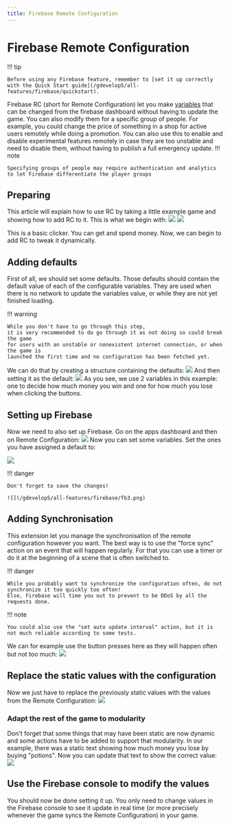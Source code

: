 ```yaml
---
title: Firebase Remote Configuration
---
```

# Firebase Remote Configuration

!!! tip

    Before using any Firebase feature, remember to [set it up correctly with the Quick Start guide](/gdevelop5/all-features/firebase/quickstart).

Firebase RC (short for Remote Configuration) let you make [variables](/gdevelop5/all-features/variables) that can be changed from the firebase dashboard without having to update the game. 
You can also modify them for a specific group of people.
For example, you could change the price of something in a shop for active users remotely while doing a promotion.
You can also use this to enable and disable experimental features remotely in case they are too unstable and need to disable them, 
without having to publish a full emergency update.
!!! note

    Specifying groups of people may require authentication and analytics to let Firebase differentiate the player groups

## Preparing

This article will explain how to use RC by taking a little example game and showing how to add RC to it.
This is what we begin with:
![](/gdevelop5/all-features/firebase/rc1.png)
![](/gdevelop5/all-features/firebase/rc2.png)

This is a basic clicker. You can get and spend money. Now, we can begin to add RC to tweak it dynamically.

## Adding defaults

First of all, we should set some defaults. 
Those defaults should contain the default value of each of the configurable variables. 
They are used when there is no network to update the variables value, or while they are not yet finished loading.

!!! warning
    
        
    While you don't have to go through this step, 
    it is very recommended to do go through it as not doing so could break the game 
    for users with an unstable or nonexistent internet connection, or when the game is 
    launched the first time and no configuration has been fetched yet.
    

We can do that by creating a structure containing the defaults:
![](/gdevelop5/all-features/firebase/rc3.png)
And then setting it as the default:
![](/gdevelop5/all-features/firebase/rc4.png)
As you see, we use 2 variables in this example: one to decide how much money you win and one for how much you lose when clicking the buttons.

## Setting up Firebase

Now we need to also set up Firebase. Go on the apps dashboard and then on Remote Configuration:
![](/gdevelop5/all-features/firebase/rc5.png)
Now you can set some variables. Set the ones you have assigned a default to:

![](/gdevelop5/all-features/firebase/fb2.png)

!!! danger
    
        
    Don't forget to save the changes!
    
    ![](/gdevelop5/all-features/firebase/fb3.png)
    
    

## Adding Synchronisation

This extension let you manage the synchronisation of the remote configuration however you want. 
The best way is to use the "force sync" action on an event that will happen regularly. 
For that you can use a timer or do it at the beginning of a scene that is often switched to.

!!! danger
    
        
    While you probably want to synchronize the configuration often, do not synchronize it too quickly too often! 
    Else, Firebase will time you out to prevent to be DDoS by all the requests done.
    

!!! note
    
        
    You could also use the "set auto update interval" action, but it is not much reliable according to some tests.
    

We can for example use the button presses here as they will happen often but not too much:
![](/gdevelop5/all-features/firebase/rc8.png)

## Replace the static values with the configuration

Now we just have to replace the previously static values with the values from the Remote Configuration:
![](/gdevelop5/all-features/firebase/rc9.png)

### Adapt the rest of the game to modularity

Don't forget that some things that may have been static are now dynamic and some actions have to be added to support that modularity. 
In our example, there was a static text showing how much money you lose by buying "potions". Now you can update that text to show the correct value:
![](/gdevelop5/all-features/firebase/rc10.png)

## Use the Firebase console to modify the values

You should now be done setting it up. 
You only need to change values in the Firebase console to see it update in real time (or more precisely whenever the game syncs the Remote Configuration) in your game.